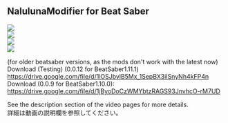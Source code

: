## NalulunaModifier for Beat Saber

[![](https://img.youtube.com/vi/hWmCNc5rLEI/0.jpg)](https://www.youtube.com/watch?v=hWmCNc5rLEI)  
[![](https://img.youtube.com/vi/JCZbdFYst5E/0.jpg)](https://www.youtube.com/watch?v=JCZbdFYst5E)  
[![](https://img.youtube.com/vi/7DqtCf-v2lA/0.jpg)](https://www.youtube.com/watch?v=7DqtCf-v2lA)  
[![](https://img.youtube.com/vi/QtLNweiiQPU/0.jpg)](https://www.youtube.com/watch?v=QtLNweiiQPU)
  
(for older beatsaber versions, as the mods don't work with the latest now)  
Download (Testing) (0.0.12 for BeatSaber1.11.1) https://drive.google.com/file/d/1lOSJbvlB5Mx_1SepBX3iISnyNh4kFP4n  
Download (0.0.9 for BeatSaber1.10.0): https://drive.google.com/file/d/1jByoDoCzWMYbtzRAGS93JnvhcO-rM7UD

See the description section of the video pages for more details.  
詳細は動画の説明欄を参照してください。
